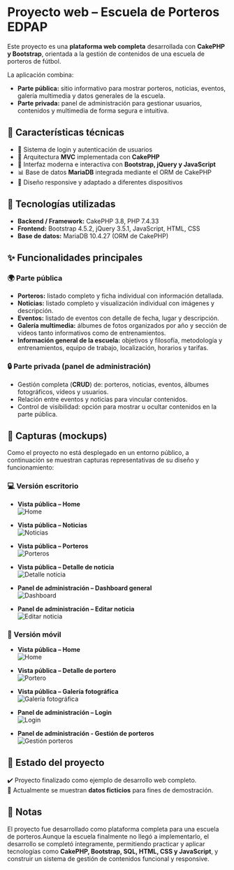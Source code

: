 # Proyecto web – Escuela de Porteros EDPAP

Este proyecto es una **plataforma web completa** desarrollada con **CakePHP y Bootstrap**, orientada a la gestión de contenidos de una escuela de porteros de fútbol.  

La aplicación combina:  
- **Parte pública:** sitio informativo para mostrar porteros, noticias, eventos, galería multimedia y datos generales de la escuela.  
- **Parte privada:** panel de administración para gestionar usuarios, contenidos y multimedia de forma segura e intuitiva.  


## 🚀 Características técnicas

- 🔐 Sistema de login y autenticación de usuarios
- 🧩 Arquitectura **MVC** implementada con **CakePHP**  
- 🌈 Interfaz moderna e interactiva con **Bootstrap, jQuery y JavaScript**  
- 📊 Base de datos **MariaDB** integrada mediante el ORM de CakePHP
- 💾 Diseño responsive y adaptado a diferentes dispositivos


## 🚀 Tecnologías utilizadas

- **Backend / Framework:** CakePHP 3.8, PHP 7.4.33  
- **Frontend:** Bootstrap 4.5.2, jQuery 3.5.1, JavaScript, HTML, CSS  
- **Base de datos:** MariaDB 10.4.27 (ORM de CakePHP) 


## ✨ Funcionalidades principales

### 🌍 Parte pública
- **Porteros:** listado completo y ficha individual con información detallada.  
- **Noticias:** listado completo y visualización individual con imágenes y descripción.  
- **Eventos:** listado de eventos con detalle de fecha, lugar y descripción.  
- **Galería multimedia:** álbumes de fotos organizados por año y sección de vídeos tanto informativos como de entrenamientos.  
- **Información general de la escuela:** objetivos y filosofía, metodología y entrenamientos, equipo de trabajo, localización, horarios y tarifas.  

### 🔒 Parte privada (panel de administración)
- Gestión completa (**CRUD**) de: porteros, noticias, eventos, álbumes fotográficos, vídeos y usuarios.  
- Relación entre eventos y noticias para vincular contenidos.  
- Control de visibilidad: opción para mostrar u ocultar contenidos en la parte pública.


## 📸 Capturas (mockups)

Como el proyecto no está desplegado en un entorno público, a continuación se muestran capturas representativas de su diseño y funcionamiento:

### 💻 Versión escritorio
- **Vista pública – Home**  
![Home](docs/mockups/mockup-home-desktop.webp)

- **Vista pública – Noticias**  
![Noticias](docs/mockups/mockup-noticias-listado-desktop.webp)

- **Vista pública – Porteros**  
![Porteros](docs/mockups/mockup-porteros-listado-desktop.webp)

- **Vista pública – Detalle de noticia**  
![Detalle noticia](docs/mockups/mockup-noticia-detalle-desktop.webp)

- **Panel de administración – Dashboard general**  
![Dashboard](docs/mockups/mockup-admin-panel-desktop.webp)

- **Panel de administración – Editar noticia**  
![Editar noticia](docs/mockups/mockup-noticia-editar-desktop.webp)


### 📱 Versión móvil
- **Vista pública – Home**  
![Home](docs/mockups/mockup-home-mobile.webp)

- **Vista pública – Detalle de portero**  
![Portero](docs/mockups/mockup-portero-ver-publico-mobile.webp)

- **Vista pública – Galería fotográfica**  
![Galería fotográfica](docs/mockups/mockup-galeria-mobile.webp)

- **Panel de administración – Login**  
![Login](docs/mockups/mockup-admin-login-mobile.webp)

- **Panel de administración - Gestión de porteros**  
![Gestión porteros](docs/mockups/mockup-porteros-gestion-mobile.webp)


## 📌 Estado del proyecto

✔️ Proyecto finalizado como ejemplo de desarrollo web completo.  
🔧 Actualmente se muestran **datos ficticios** para fines de demostración.


## 📝 Notas

El proyecto fue desarrollado como plataforma completa para una escuela de porteros.Aunque la escuela finalmente no llegó a implementarlo,
el desarrollo se completó íntegramente, permitiendo practicar y aplicar tecnologías como **CakePHP, Bootstrap, SQL, HTML, CSS y JavaScript**,
y construir un sistema de gestión de contenidos funcional y responsive.
